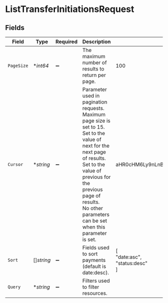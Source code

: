 # ListTransferInitiationsRequest


## Fields

| Field                                                                                                                                                                                                                                                    | Type                                                                                                                                                                                                                                                     | Required                                                                                                                                                                                                                                                 | Description                                                                                                                                                                                                                                              | Example                                                                                                                                                                                                                                                  |
| -------------------------------------------------------------------------------------------------------------------------------------------------------------------------------------------------------------------------------------------------------- | -------------------------------------------------------------------------------------------------------------------------------------------------------------------------------------------------------------------------------------------------------- | -------------------------------------------------------------------------------------------------------------------------------------------------------------------------------------------------------------------------------------------------------- | -------------------------------------------------------------------------------------------------------------------------------------------------------------------------------------------------------------------------------------------------------- | -------------------------------------------------------------------------------------------------------------------------------------------------------------------------------------------------------------------------------------------------------- |
| `PageSize`                                                                                                                                                                                                                                               | **int64*                                                                                                                                                                                                                                                 | :heavy_minus_sign:                                                                                                                                                                                                                                       | The maximum number of results to return per page.<br/>                                                                                                                                                                                                   | 100                                                                                                                                                                                                                                                      |
| `Cursor`                                                                                                                                                                                                                                                 | **string*                                                                                                                                                                                                                                                | :heavy_minus_sign:                                                                                                                                                                                                                                       | Parameter used in pagination requests. Maximum page size is set to 15.<br/>Set to the value of next for the next page of results.<br/>Set to the value of previous for the previous page of results.<br/>No other parameters can be set when this parameter is set.<br/> | aHR0cHM6Ly9nLnBhZ2UvTmVrby1SYW1lbj9zaGFyZQ==                                                                                                                                                                                                             |
| `Sort`                                                                                                                                                                                                                                                   | []*string*                                                                                                                                                                                                                                               | :heavy_minus_sign:                                                                                                                                                                                                                                       | Fields used to sort payments (default is date:desc).                                                                                                                                                                                                     | [<br/>"date:asc",<br/>"status:desc"<br/>]                                                                                                                                                                                                                |
| `Query`                                                                                                                                                                                                                                                  | **string*                                                                                                                                                                                                                                                | :heavy_minus_sign:                                                                                                                                                                                                                                       | Filters used to filter resources.<br/>                                                                                                                                                                                                                   |                                                                                                                                                                                                                                                          |